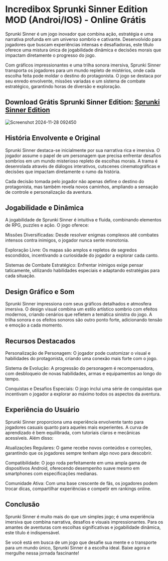 # Incredibox Sprunki Sinner Edition MOD (Androi/IOS) - Online Grátis
Sprunki Sinner é um jogo inovador que combina ação, estratégia e uma narrativa profunda em um universo sombrio e cativante. Desenvolvido para jogadores que buscam experiências intensas e desafiadoras, este título oferece uma mistura única de jogabilidade dinâmica e decisões morais que impactam diretamente o progresso do jogo.

Com gráficos impressionantes e uma trilha sonora imersiva, Sprunki Sinner transporta os jogadores para um mundo repleto de mistérios, onde cada escolha feita pode moldar o destino do protagonista. O jogo se destaca por seu enredo envolvente, missões variadas e um sistema de combate estratégico, garantindo horas de diversão e exploração.
## Download Grátis Sprunki Sinner Edition: [Sprunki Sinner Edition](https://bit.ly/3ALpDQE)
![Screenshot 2024-11-28 092450](https://github.com/user-attachments/assets/7f55cf5e-b087-4f54-a856-efdcfba3a9e2)

## História Envolvente e Original
Sprunki Sinner destaca-se inicialmente por sua narrativa rica e imersiva. O jogador assume o papel de um personagem que precisa enfrentar desafios sombrios em um mundo misterioso repleto de escolhas morais. A trama é desenrolada através de diálogos interativos, cutscenes cinematográficas e decisões que impactam diretamente o rumo da história.

Cada decisão tomada pelo jogador não apenas define o destino do protagonista, mas também revela novos caminhos, ampliando a sensação de controle e personalização da aventura.

## Jogabilidade e Dinâmica
A jogabilidade de Sprunki Sinner é intuitiva e fluida, combinando elementos de RPG, puzzles e ação. O jogo oferece:

Missões Diversificadas: Desde resolver enigmas complexos até combates intensos contra inimigos, o jogador nunca sente monotonia.

Exploração Livre: Os mapas são amplos e repletos de segredos escondidos, incentivando a curiosidade do jogador a explorar cada canto.

Sistemas de Combate Estratégico: Enfrentar inimigos exige pensar taticamente, utilizando habilidades especiais e adaptando estratégias para cada situação.
## Design Gráfico e Som
Sprunki Sinner impressiona com seus gráficos detalhados e atmosfera imersiva. O design visual combina um estilo artístico sombrio com efeitos modernos, criando cenários que refletem a temática sinistra do jogo. A trilha sonora e os efeitos sonoros são outro ponto forte, adicionando tensão e emoção a cada momento.

## Recursos Destacados
Personalização de Personagem: O jogador pode customizar o visual e habilidades do protagonista, criando uma conexão mais forte com o jogo.

Sistema de Evolução: A progressão do personagem é recompensadora, com desbloqueio de novas habilidades, armas e equipamentos ao longo do tempo.

Conquistas e Desafios Especiais: O jogo inclui uma série de conquistas que incentivam o jogador a explorar ao máximo todos os aspectos da aventura.
## Experiência do Usuário
Sprunki Sinner proporciona uma experiência envolvente tanto para jogadores casuais quanto para aqueles mais experientes. A curva de aprendizado é bem equilibrada, com tutoriais claros e mecânicas acessíveis. Além disso:

Atualizações Regulares: O game recebe novos conteúdos e correções, garantindo que os jogadores sempre tenham algo novo para descobrir.

Compatibilidade: O jogo roda perfeitamente em uma ampla gama de dispositivos Android, oferecendo desempenho suave mesmo em smartphones com especificações medianas.

Comunidade Ativa: Com uma base crescente de fãs, os jogadores podem trocar dicas, compartilhar experiências e competir em rankings online.
## Conclusão
Sprunki Sinner é muito mais do que um simples jogo; é uma experiência imersiva que combina narrativa, desafios e visuais impressionantes. Para os amantes de aventuras com escolhas significativas e jogabilidade dinâmica, este título é indispensável.

Se você está em busca de um jogo que desafie sua mente e o transporte para um mundo único, Sprunki Sinner é a escolha ideal. Baixe agora e mergulhe nessa jornada fascinante!
